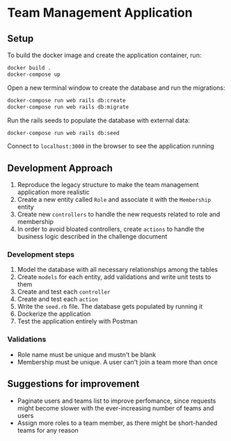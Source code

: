 # Team Management Application

## Setup

To build the docker image and create the application container, run:

```bash
docker build .
docker-compose up
```

Open a new terminal window to create the database and run the migrations:

```bash
docker-compose run web rails db:create
docker-compose run web rails db:migrate
```

Run the rails seeds to populate the database with external data:

```bash
docker-compose run web rails db:seed
```
Connect to ``localhost:3000`` in the browser to see the application running


## Development Approach


1. Reproduce the legacy structure to make the team management application more realistic
2. Create a new entity called ``Role`` and associate it with the ``Membership`` entity
3. Create new ``controllers`` to handle the new requests related to role and membership
4. In order to avoid bloated controllers, create ``actions`` to handle the business logic described in the challenge document

### Development steps

1. Model the database with all necessary relationships among the tables
2. Create ``models`` for each entity, add validations and write unit tests to them
3. Create and test each ``controller``
4. Create and test each ``action``
5. Write the ``seed.rb`` file. The database gets populated by running it
6. Dockerize the application
7. Test the application entirely with Postman

### Validations

* Role name must be unique and mustn't be blank
* Membership must be unique. A user can't join a team more than once

## Suggestions for improvement

* Paginate users and teams list to improve perfomance, since requests might become slower with the ever-increasing number of teams and users
* Assign more roles to a team member, as there might be short-handed teams for any reason
